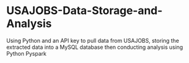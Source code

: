 # USAJOBS-Data-Storage-and-Analysis
Using Python and an API key to pull data from USAJOBS, storing the extracted data into a MySQL database then conducting  analysis using Python Pyspark
